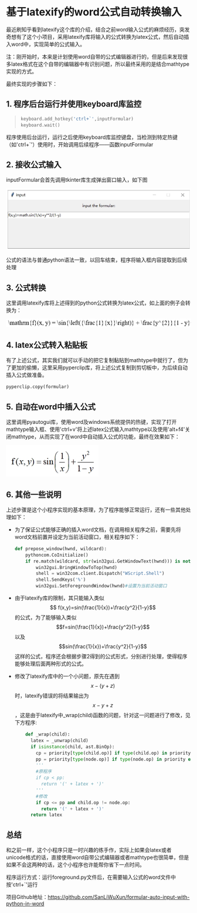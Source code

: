 # 基于latexify的word公式自动转换输入

最近刷知乎看到latexify这个库的介绍，结合之前word输入公式的麻烦经历，突发奇想有了这个小项目，采用latexify库将输入的公式转换为latex公式，然后自动插入word中，实现简单的公式输入。

注：刚开始时，本来是计划使用word自带的公式编辑器进行的，但是后来发现很多latex格式在这个自带的编辑器中有识别问题，所以最终采用的是结合mathtype实现的方式。

最终实现的步骤如下：

## 1. 程序后台运行并使用keyboard库监控

> ```python
> keyboard.add_hotkey('ctrl+`',inputFormular)
> keyboard.wait()
> ```

程序使用后台运行，运行之后使用keyboard库监控键盘，当检测到特定热键（如'ctrl+`'）使用时，开始调用后续程序——函数inputFormular

## 2. 接收公式输入

inputFormular会首先调用tkinter库生成弹出窗口输入，如下图

![](images/公式输入.jpg)

公式的语法与普通python语法一致，以回车结束，程序将输入框内容提取到后续处理

## 3. 公式转换

这里调用latexify库将上述得到的python公式转换为latex公式，如上面的例子会转换为：

![](images/latex公式.jpg)

## 4. latex公式转入粘贴板

有了上述公式，其实我们就可以手动的把它复制黏贴到mathtype中就行了，但为了更加的偷懒，这里采用pyperclip库，将上述公式复制到剪切板中，为后续自动插入公式做准备。

```python
pyperclip.copy(formular)
```

## 5. 自动在word中插入公式

这里调用pyautogui库，使用word及windows系统提供的热键，实现了打开mathtype输入框、使用'ctrl+v'将上述latex公式输入mathtype以及使用'alt+f4'关闭mathtype，从而实现了在word中自动插入公式的功能，最终在效果如下：

![](images/最终公式.jpg)

## 6. 其他一些说明

上述步骤是这个小程序实现的基本原理，为了程序能够正常运行，还有一些其他处理如下：

- 为了保证公式能够正确的插入word文档，在调用相关程序之前，需要先将word文档前置并设定为当前活动窗口，相关程序如下：

  ```python
  def prepose_window(hwnd, wildcard):
      pythoncom.CoInitialize()
      if re.match(wildcard, str(win32gui.GetWindowText(hwnd))) is not None:
          win32gui.BringWindowToTop(hwnd)
          shell = win32com.client.Dispatch("WScript.Shell")
          shell.SendKeys('%')
          win32gui.SetForegroundWindow(hwnd)#设置为当前活动窗口
  ```

- 由于latexify库的限制，其只能输入类似$$ f(x,y)=sin(\frac{1}{x})+\frac{y^2}{1-y}$$的公式，为了能够输入类似$$f=sin(\frac{1}{x})+\frac{y^2}{1-y}$$以及$$sin(\frac{1}{x})+\frac{y^2}{1-y}$$这样的公式，程序还会根据步骤2得到的公式形式，分别进行处理，使得程序能够处理后面两种形式的公式。

- 修改了latexify库中的一个小问题，原先在遇到$$x-(y+z)$$ 时，latexify错误的将结果输出为$$x-y+z$$，这是由于latexify中_wrap(child)函数的问题，针对这一问题进行了修改，见下方程序:

  ```python
      def _wrap(child):
        latex = _unwrap(child)
        if isinstance(child, ast.BinOp):
          cp = priority[type(child.op)] if type(child.op) in priority else 100
          pp = priority[type(node.op)] if type(node.op) in priority else 100
          '''
          #原程序
          if cp < pp:
            return '(' + latex + ')'
          '''
          #修改
          if cp <= pp and child.op != node.op:
            return '(' + latex + ')'
        return latex
  ```

## 总结

和之前一样，这个小程序只是一时兴趣的练手作，实际上如果会latex或者unicode格式的话，直接使用word自带公式编辑器或者mathtype也很简单，但是如果不会这两种的话，这个小程序也许能帮你省下一点时间。

程序运行方式：运行foreground.py文件后，在需要输入公式的word文件中按'ctrl+`'运行

项目Github地址：https://github.com/SanLiWuXun/formular-auto-input-with-python-in-word